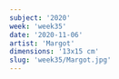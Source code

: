 ```yaml
---
subject: '2020'
week: 'week35'
date: '2020-11-06'
artist: 'Margot'
dimensions: '13x15 cm'
slug: 'week35/Margot.jpg'
---
```

